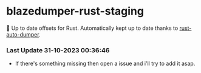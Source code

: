 # blazedumper-rust-staging

🚀 Up to date offsets for Rust. Automatically kept up to date thanks to [rust-auto-dumper](https://github.com/Akandesh/rust-auto-dumper).


### Last Update 31-10-2023 00:36:46
- If there's something missing then open a issue and i'll try to add it asap.
